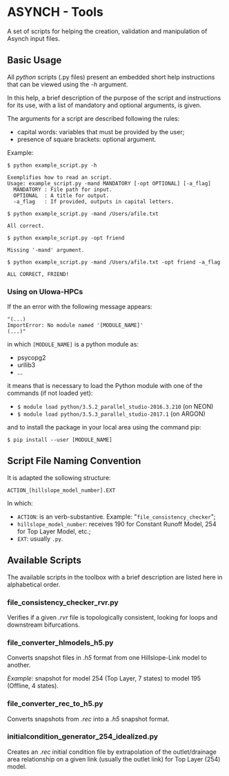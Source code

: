 # ASYNCH - Tools

A set of scripts for helping the creation, validation and manipulation of Asynch input files.

## Basic Usage

All *python* scripts (.py files) present an embedded short help instructions that can be viewed using the *-h* argument. 

In this help, a brief description of the purpose of the script and instructions for its use, with a list of mandatory and optional arguments, is given.

The arguments for a script are described following the rules:

- capital words: variables that must be provided by the user;
- presence of square brackets: optional argument.

Example:

    $ python example_script.py -h
    
    Exemplifies how to read an script.
    Usage: example_script.py -mand MANDATORY [-opt OPTIONAL] [-a_flag]
      MANDATORY : File path for input.
      OPTIONAL  : A title for output.
      -a_flag   : If provided, outputs in capital letters.

    $ python example_script.py -mand /Users/afile.txt

    All correct.

    $ python example_script.py -opt friend

    Missing '-mand' argument.

    $ python example_script.py -mand /Users/afile.txt -opt friend -a_flag

    ALL CORRECT, FRIEND!
 

### Using on UIowa-HPCs

If the an error with the following message appears:

    "(...)
    ImportError: No module named '[MODULE_NAME]'
    (...)"

in which `[MODULE_NAME]` is a python module as:

- psycopg2
- urllib3
- ...

it means that is necessary to load the Python module with one of the commands (if not loaded yet):

- `$ module load python/3.5.2_parallel_studio-2016.3.210` (on NEON)
- `$ module load python/3.5.3_parallel_studio-2017.1`     (on ARGON)

and to install the package in your local area using the command pip:

    $ pip install --user [MODULE_NAME]


## Script File Naming Convention

It is adapted the sollowing structure:

    ACTION_[hillslope_model_number].EXT

In which:

- `ACTION`: is an verb-substantive. Example: "`file_consistency_checker`";
- `hillslope_model_number`: receives 190 for Constant Runoff Model, 254 for Top Layer Model, etc.;
- `EXT`: usually `.py`.


## Available Scripts

The available scripts in the toolbox with a brief description are listed here in alphabetical order.

### file_consistency_checker_rvr.py

Verifies if a given *.rvr* file is topologically consistent, looking for loops and downstream bifurcations.

### file\_converter\_hlmodels\_h5.py

Converts snapshot files in *.h5* format from one Hillslope-Link model to another.

*Example*: snapshot for model 254 (Top Layer, 7 states) to model 195 (Offline, 4 states).

### file\_converter\_rec\_to\_h5.py

Converts snapshots from *.rec* into a *.h5* snapshot format.

### initialcondition\_generator\_254\_idealized.py

Creates an *.rec* initial condition file by extrapolation of the outlet/drainage area relationship on a given link (usually the outlet link) for Top Layer (254) model. 

